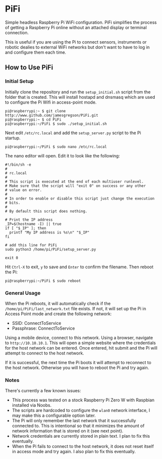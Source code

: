 # PiFi

Simple headless Raspberry Pi WiFi configuration. PiFi simplifies the process of getting a Raspberry Pi online without an attached display or terminal connection.

This is useful if you are using the Pi to connect sensors, instruments or robotic dealies to external WiFi networks but don't want to have to log in and configure them each time.

## How to Use PiFi

### Initial Setup

Initially clone the repository and run the ```setup_initial.sh``` script from the folder that is created. This will install hostapd and dnsmasq which are used to configure the Pi Wifi in access-point mode.

````
pi@raspberrypi:~ $ git clone http://www.github.com/jamesgregson/PiFi.git
pi@raspberrypi:~ $ cd PiFi
pi@raspberrypi:~/PiFi $ sudo ./setup_initial.sh
````

Next edit ```/etc/rc.local``` and add the ```setup_server.py``` script to the Pi startup.

````
pi@raspberrypi:~/PiFi $ sudo nano /etc/rc.local
````

The nano editor will open. Edit it to look like the following:

````
#!/bin/sh -e
#
# rc.local
#
# This script is executed at the end of each multiuser runlevel.
# Make sure that the script will "exit 0" on success or any other
# value on error.
#
# In order to enable or disable this script just change the execution
# bits.
#
# By default this script does nothing.

# Print the IP address
_IP=$(hostname -I) || true
if [ "$_IP" ]; then
  printf "My IP address is %s\n" "$_IP"
fi

# add this line for PiFi
sudo python3 /home/pi/PiFi/setup_server.py

exit 0
````

Hit ```Ctrl-X``` to exit, ```y``` to save and ```Enter``` to confirm the filename. Then reboot the Pi:

```
pi@raspberrypi:~/PiFi $ sudo reboot
```

### General Usage

When the Pi reboots, it will automatically check if the ```/home/pi/PiFi/last_network.txt``` file exists.  If not, it will set up the Pi in Access Point mode and create the following network:

* SSID: ConnectToService
* Passphrase: ConnectToService

Using a mobile device, connect to this network. Using a browser, navigate to ```http://10.10.10.1```. This will open a simple website where the credentials for the host network can be entered. Once entered, hit submit and the Pi will attempt to connect to the host network.

If it is successful, the next time the Pi boots it will attempt to reconnect to the host network. Otherwise you will have to reboot the Pi and try again.

### Notes

There's currently a few known issues:

* This process was tested on a stock Raspberry Pi Zero W with Raspbian installed via Noobs.
* The scripts are hardcoded to configure the ```wlan0``` network interface, I may make this a configurable option later.
* The Pi will only remember the last network that it successfully connected to. This is intentional so that it minimizes the amount of network information that is stored on it (see next point).
* Network credentials are currently stored in plain text. I plan to fix this eventually.
* When the Pi fails to connect to the host network, it does not reset itself in access mode and try again. I also plan to fix this eventually.


